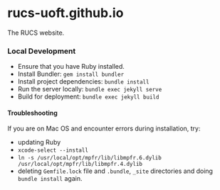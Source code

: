 # rucs-uoft.github.io
The RUCS website.

### Local Development
- Ensure that you have Ruby installed.
- Install Bundler: ```gem install bundler```
- Install project dependencies: ```bundle install```
- Run the server locally: ```bundle exec jekyll serve```
- Build for deployment: ```bundle exec jekyll build```

#### Troubleshooting
If you are on Mac OS and encounter errors during installation, try:
- updating Ruby
- ```xcode-select --install```
- ```ln -s /usr/local/opt/mpfr/lib/libmpfr.6.dylib /usr/local/opt/mpfr/lib/libmpfr.4.dylib```
- deleting `Gemfile.lock` file and `.bundle`, `_site` directories and doing `bundle install` again.

